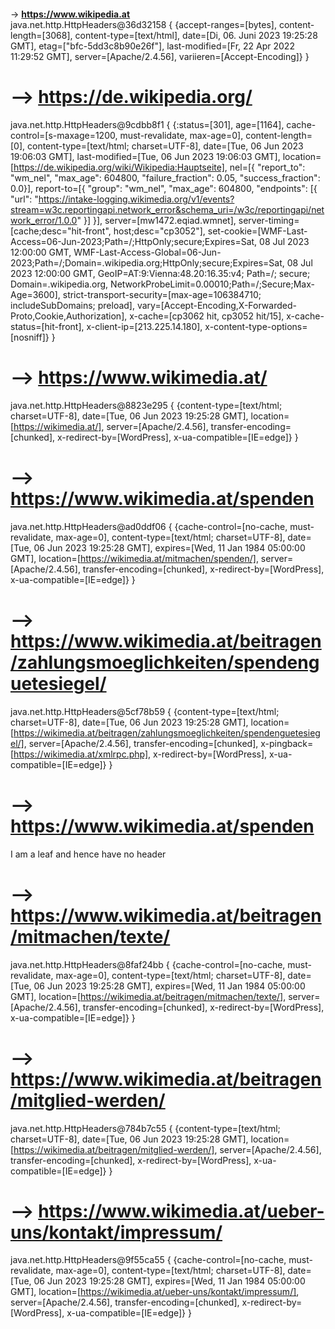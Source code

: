  #  <br>
  -> **https://www.wikipedia.at** <br>
java.net.http.HttpHeaders@36d32158 { {accept-ranges=[bytes], content-length=[3068], content-type=[text/html], date=[Di, 06. Juni 2023 19:25:28 GMT], etag=[\"bfc-5dd3c8b90e26f\"], last-modified=[Fr, 22 Apr 2022 11:29:52 GMT], server=[Apache/2.4.56], variieren=[Accept-Encoding]} }
# --> **https://de.wikipedia.org/** <br>
java.net.http.HttpHeaders@9cdbb8f1 { {:status=[301], age=[1164], cache-control=[s-maxage=1200, must-revalidate, max-age=0], content-length=[0], content-type=[text/html; charset=UTF-8], date=[Tue, 06 Jun 2023 19:06:03 GMT], last-modified=[Tue, 06 Jun 2023 19:06:03 GMT], location=[https://de.wikipedia.org/wiki/Wikipedia:Hauptseite], nel=[{ "report_to": "wm_nel", "max_age": 604800, "failure_fraction": 0.05, "success_fraction": 0.0}], report-to=[{ "group": "wm_nel", "max_age": 604800, "endpoints": [{ "url": "https://intake-logging.wikimedia.org/v1/events?stream=w3c.reportingapi.network_error&schema_uri=/w3c/reportingapi/network_error/1.0.0" }] }], server=[mw1472.eqiad.wmnet], server-timing=[cache;desc="hit-front", host;desc="cp3052"], set-cookie=[WMF-Last-Access=06-Jun-2023;Path=/;HttpOnly;secure;Expires=Sat, 08 Jul 2023 12:00:00 GMT, WMF-Last-Access-Global=06-Jun-2023;Path=/;Domain=.wikipedia.org;HttpOnly;secure;Expires=Sat, 08 Jul 2023 12:00:00 GMT, GeoIP=AT:9:Vienna:48.20:16.35:v4; Path=/; secure; Domain=.wikipedia.org, NetworkProbeLimit=0.00010;Path=/;Secure;Max-Age=3600], strict-transport-security=[max-age=106384710; includeSubDomains; preload], vary=[Accept-Encoding,X-Forwarded-Proto,Cookie,Authorization], x-cache=[cp3062 hit, cp3052 hit/15], x-cache-status=[hit-front], x-client-ip=[213.225.14.180], x-content-type-options=[nosniff]} }
# --> **https://www.wikimedia.at/** <br>
java.net.http.HttpHeaders@8823e295 { {content-type=[text/html; charset=UTF-8], date=[Tue, 06 Jun 2023 19:25:28 GMT], location=[https://wikimedia.at/], server=[Apache/2.4.56], transfer-encoding=[chunked], x-redirect-by=[WordPress], x-ua-compatible=[IE=edge]} }
# --> **https://www.wikimedia.at/spenden** <br>
java.net.http.HttpHeaders@ad0ddf06 { {cache-control=[no-cache, must-revalidate, max-age=0], content-type=[text/html; charset=UTF-8], date=[Tue, 06 Jun 2023 19:25:28 GMT], expires=[Wed, 11 Jan 1984 05:00:00 GMT], location=[https://wikimedia.at/mitmachen/spenden/], server=[Apache/2.4.56], transfer-encoding=[chunked], x-redirect-by=[WordPress], x-ua-compatible=[IE=edge]} }
# --> **https://www.wikimedia.at/beitragen/zahlungsmoeglichkeiten/spendenguetesiegel/** <br>
java.net.http.HttpHeaders@5cf78b59 { {content-type=[text/html; charset=UTF-8], date=[Tue, 06 Jun 2023 19:25:28 GMT], location=[https://wikimedia.at/beitragen/zahlungsmoeglichkeiten/spendenguetesiegel/], server=[Apache/2.4.56], transfer-encoding=[chunked], x-pingback=[https://wikimedia.at/xmlrpc.php], x-redirect-by=[WordPress], x-ua-compatible=[IE=edge]} }
# --> **https://www.wikimedia.at/spenden** <br>
I am a leaf and hence have no header
# --> **https://www.wikimedia.at/beitragen/mitmachen/texte/** <br>
java.net.http.HttpHeaders@8faf24bb { {cache-control=[no-cache, must-revalidate, max-age=0], content-type=[text/html; charset=UTF-8], date=[Tue, 06 Jun 2023 19:25:28 GMT], expires=[Wed, 11 Jan 1984 05:00:00 GMT], location=[https://wikimedia.at/beitragen/mitmachen/texte/], server=[Apache/2.4.56], transfer-encoding=[chunked], x-redirect-by=[WordPress], x-ua-compatible=[IE=edge]} }
# --> **https://www.wikimedia.at/beitragen/mitglied-werden/** <br>
java.net.http.HttpHeaders@784b7c55 { {content-type=[text/html; charset=UTF-8], date=[Tue, 06 Jun 2023 19:25:28 GMT], location=[https://wikimedia.at/beitragen/mitglied-werden/], server=[Apache/2.4.56], transfer-encoding=[chunked], x-redirect-by=[WordPress], x-ua-compatible=[IE=edge]} }
# --> **https://www.wikimedia.at/ueber-uns/kontakt/impressum/** <br>
java.net.http.HttpHeaders@9f55ca55 { {cache-control=[no-cache, must-revalidate, max-age=0], content-type=[text/html; charset=UTF-8], date=[Tue, 06 Jun 2023 19:25:28 GMT], expires=[Wed, 11 Jan 1984 05:00:00 GMT], location=[https://wikimedia.at/ueber-uns/kontakt/impressum/], server=[Apache/2.4.56], transfer-encoding=[chunked], x-redirect-by=[WordPress], x-ua-compatible=[IE=edge]} }
